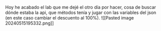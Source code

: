 Hoy he acabado el lab que me dejé el otro día por hacer, cosa de buscar dónde estaba la api, que métodos tenía y jugar con las variables del json (en este caso cambiar el descuento al 100%).
![[Pasted image 20240515195332.png]]

